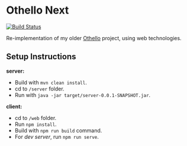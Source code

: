 # Othello Next

[![Build Status](https://travis-ci.org/jzProg/othello-next.svg?branch=main)](https://travis-ci.org/jzProg/othello-next)

Re-implementation of my older [Othello](https://github.com/jzProg/othello-game) project, using web technologies.

## Setup Instructions

**server:**
- Build with `mvn clean install`.
- cd to `/server` folder.
- Run with `java -jar target/server-0.0.1-SNAPSHOT.jar`.

**client:**
- cd to `/web` folder.
- Run `npm install`.
- Build with `npm run build` command.
- For *dev server*, run `npm run serve`.
